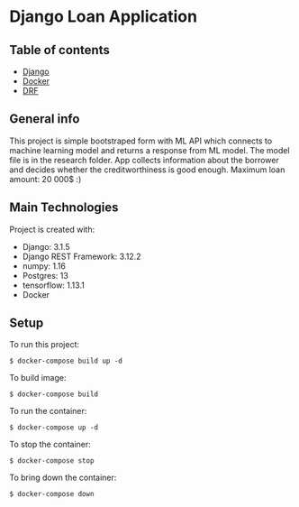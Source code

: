# Django Loan Application

## Table of contents
* [Django](https://docs.djangoproject.com/en/3.1/)
* [Docker](https://docs.docker.com/)
* [DRF](https://www.django-rest-framework.org/)

## General info
This project is simple bootstraped form with ML API which connects to machine learning model
and returns a response from ML model. The model file is in the research folder.	
App collects information about the borrower and decides whether the creditworthiness is good enough.
Maximum loan amount: 20 000$ :)

## Main Technologies
Project is created with:
* Django: 3.1.5
* Django REST Framework: 3.12.2
* numpy: 1.16
* Postgres: 13
* tensorflow: 1.13.1
* Docker
	
## Setup
To run this project:

```
$ docker-compose build up -d
```

To build image:
```
$ docker-compose build
```

To run the container:
```
$ docker-compose up -d
```

To stop the container:
```
$ docker-compose stop
```

To bring down the container:
```
$ docker-compose down
```